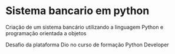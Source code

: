 # Sistema bancario em python

 Criação de um sistema bancário utilizando a linguagem Python e programação orientada a objetos

 Desafio da plataforma Dio no curso de formação Python Developer
